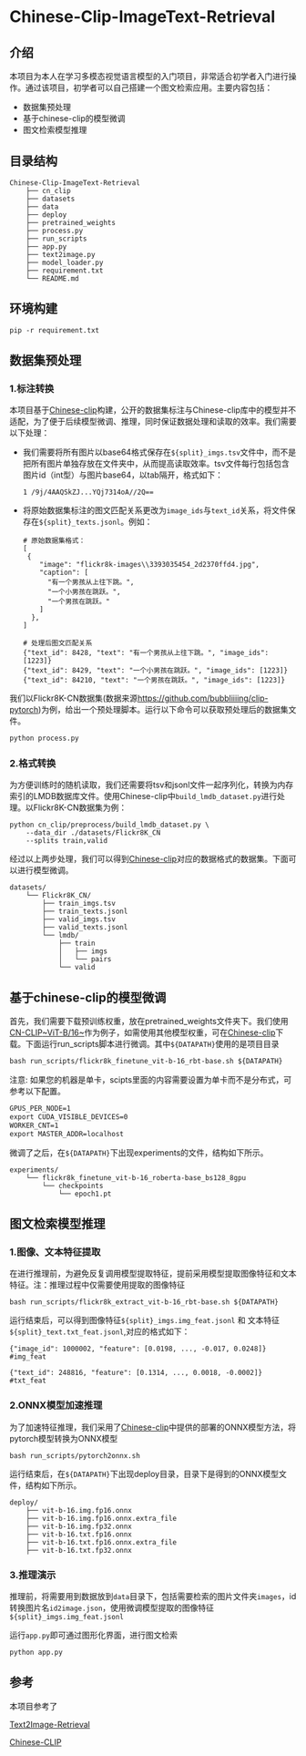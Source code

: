 # Chinese-Clip-ImageText-Retrieval
## 介绍

本项目为本人在学习多模态视觉语言模型的入门项目，非常适合初学者入门进行操作。通过该项目，初学者可以自己搭建一个图文检索应用。主要内容包括：

- 数据集预处理
- 基于chinese-clip的模型微调
- 图文检索模型推理

## 目录结构

```
Chinese-Clip-ImageText-Retrieval
    ├── cn_clip
    ├── datasets
    ├── data
    ├── deploy
    ├── pretrained_weights
    ├── process.py
    ├── run_scripts
    ├── app.py
    ├── text2image.py
    ├── model_loader.py
    ├── requirement.txt
    └── README.md
```

## 环境构建

```
pip -r requirement.txt
```

## 数据集预处理

### 1.标注转换

本项目基于[Chinese-clip](https://github.com/OFA-Sys/Chinese-CLIP)构建，公开的数据集标注与Chinese-clip库中的模型并不适配，为了便于后续模型微调、推理，同时保证数据处理和读取的效率。我们需要以下处理：

- 我们需要将所有图片以base64格式保存在`${split}_imgs.tsv`文件中，而不是把所有图片单独存放在文件夹中，从而提高读取效率。tsv文件每行包括包含图片id（int型）与图片base64，以tab隔开，格式如下：

  ```
  1	/9j/4AAQSkZJ...YQj7314oA//2Q==
  ```

- 将原始数据集标注的图文匹配关系更改为`image_ids`与`text_id`关系，将文件保存在`${split}_texts.jsonl`。例如：

  ```
  # 原始数据集格式：
  [
   {
      "image": "flickr8k-images\\3393035454_2d2370ffd4.jpg",
      "caption": [
        "有一个男孩从上往下跳。",
        "一个小男孩在跳跃。",
        "一个男孩在跳跃。"
      ]
    },
  ]
  
  # 处理后图文匹配关系
  {"text_id": 8428, "text": "有一个男孩从上往下跳。", "image_ids": [1223]}
  {"text_id": 8429, "text": "一个小男孩在跳跃。", "image_ids": [1223]}
  {"text_id": 84210, "text": "一个男孩在跳跃。", "image_ids": [1223]}
  ```

我们以Flickr8K-CN数据集(数据来源<https://github.com/bubbliiiing/clip-pytorch>)为例，给出一个预处理脚本。运行以下命令可以获取预处理后的数据集文件。

```bash
python process.py
```

### 2.格式转换

为方便训练时的随机读取，我们还需要将tsv和jsonl文件一起序列化，转换为内存索引的LMDB数据库文件。使用Chinese-clip中`build_lmdb_dataset.py`进行处理。以Flickr8K-CN数据集为例：

```
python cn_clip/preprocess/build_lmdb_dataset.py \
    --data_dir ./datasets/Flickr8K_CN
    --splits train,valid
```

经过以上两步处理，我们可以得到[Chinese-clip]()对应的数据格式的数据集。下面可以进行模型微调。

```
datasets/
    └── Flickr8K_CN/
    	├── train_imgs.tsv
    	├── train_texts.jsonl
    	├── valid_imgs.tsv
    	├── valid_texts.jsonl
        └── lmdb/
            ├── train
            │   ├── imgs
            │   └── pairs
            └── valid
```

## 基于chinese-clip的模型微调

首先，我们需要下载预训练权重，放在pretrained\_weights文件夹下。我们使用[CN-CLIP]()[~ViT-B/16~](https://clip-cn-beijing.oss-cn-beijing.aliyuncs.com/checkpoints/clip_cn_vit-b-16.pt)作为例子，如需使用其他模型权重，可在[Chinese-clip](https://github.com/OFA-Sys/Chinese-CLIP)下载。下面运行run_scripts脚本进行微调。其中`${DATAPATH}`使用的是项目目录

```markdown
bash run_scripts/flickr8k_finetune_vit-b-16_rbt-base.sh ${DATAPATH}
```

注意: 如果您的机器是单卡，scipts里面的内容需要设置为单卡而不是分布式，可参考以下配置。

```markdown
GPUS_PER_NODE=1
export CUDA_VISIBLE_DEVICES=0
WORKER_CNT=1
export MASTER_ADDR=localhost
```

微调了之后，在`${DATAPATH}`下出现experiments的文件，结构如下所示。

```
experiments/
	└── flickr8k_finetune_vit-b-16_roberta-base_bs128_8gpu	
		└── checkpoints
			└── epoch1.pt
```

## 图文检索模型推理

### 1.图像、文本特征提取

在进行推理前，为避免反复调用模型提取特征，提前采用模型提取图像特征和文本特征。注：推理过程中仅需要使用提取的图像特征

```
bash run_scripts/flickr8k_extract_vit-b-16_rbt-base.sh ${DATAPATH}
```

运行结束后，可以得到图像特征`${split}_imgs.img_feat.jsonl` 和 文本特征`${split}_text.txt_feat.jsonl`,对应的格式如下：

```
{"image_id": 1000002, "feature": [0.0198, ..., -0.017, 0.0248]}  #img_feat

{"text_id": 248816, "feature": [0.1314, ..., 0.0018, -0.0002]}   #txt_feat
```

### 2.ONNX模型加速推理

为了加速特征推理，我们采用了[Chinese-clip](https://github.com/OFA-Sys/Chinese-CLIP)中提供的部署的ONNX模型方法，将pytorch模型转换为ONNX模型

```
bash run_scripts/pytorch2onnx.sh
```

运行结束后，在`${DATAPATH}`下出现deploy目录，目录下是得到的ONNX模型文件，结构如下所示。

```
deploy/
	├── vit-b-16.img.fp16.onnx
	├── vit-b-16.img.fp16.onnx.extra_file
	├── vit-b-16.img.fp32.onnx
	├── vit-b-16.txt.fp16.onnx
	├── vit-b-16.txt.fp16.onnx.extra_file
	├── vit-b-16.txt.fp32.onnx
```

### 3.推理演示

推理前，将需要用到数据放到`data`目录下，包括需要检索的图片文件夹`images`，id转换图片名`id2image.json`，使用微调模型提取的图像特征`${split}_imgs.img_feat.jsonl`

运行`app.py`即可通过图形化界面，进行图文检索

```
python app.py
```

## 参考

本项目参考了

[Text2Image-Retrieval](https://github.com/sugarandgugu/Text2Image-Retrieval/tree/main)

[Chinese-CLIP](https://github.com/OFA-Sys/Chinese-CLIP)
